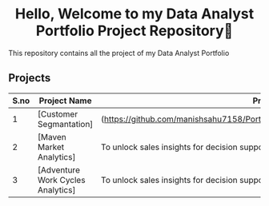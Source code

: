 <h1 align="center">Hello, Welcome to my Data Analyst Portfolio Project Repository👋</h1>
This repository contains all the project of my Data Analyst Portfolio
  
## Projects
| S.no | Project Name | Problem |
| --------------- | --------------- | --------------- |
| 1 | [Customer Segmantation] |(https://github.com/manishsahu7158/Portfolio/tree/master/Customer%20Segmentation) | Identify the target market for the launch of a new service.
| 2 | [Maven Market Analytics] | To unlock sales insights for decision support.
| 3 | [Adventure Work Cycles Analytics] | To unlock sales insights for decision support.

